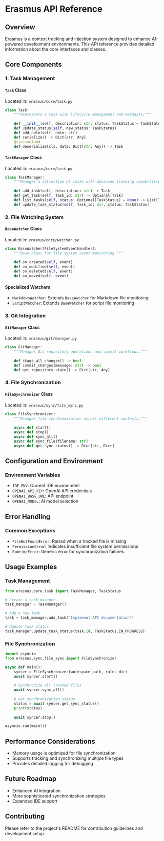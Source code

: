 # Erasmus API Reference

## Overview

Erasmus is a context tracking and injection system designed to enhance AI-powered development environments. This API reference provides detailed information about the core interfaces and classes.

## Core Components

### 1. Task Management

#### `Task` Class
Located in: `erasmus/core/task.py`

```python
class Task:
    """Represents a task with lifecycle management and metadata."""
    
    def __init__(self, description: str, status: TaskStatus = TaskStatus.PENDING)
    def update_status(self, new_status: TaskStatus)
    def add_note(self, note: str)
    def serialize() -> Dict[str, Any]
    @classmethod
    def deserialize(cls, data: Dict[str, Any]) -> Task
```

#### `TaskManager` Class
Located in: `erasmus/core/task.py`

```python
class TaskManager:
    """Manages a collection of tasks with advanced tracking capabilities."""
    
    def add_task(self, description: str) -> Task
    def get_task(self, task_id: str) -> Optional[Task]
    def list_tasks(self, status: Optional[TaskStatus] = None) -> List[Task]
    def update_task_status(self, task_id: str, status: TaskStatus)
```

### 2. File Watching System

#### `BaseWatcher` Class
Located in: `erasmus/core/watcher.py`

```python
class BaseWatcher(FileSystemEventHandler):
    """Base class for file system event monitoring."""
    
    def on_created(self, event)
    def on_modified(self, event)
    def on_deleted(self, event)
    def on_moved(self, event)
```

#### Specialized Watchers
- `MarkdownWatcher`: Extends `BaseWatcher` for Markdown file monitoring
- `ScriptWatcher`: Extends `BaseWatcher` for script file monitoring

### 3. Git Integration

#### `GitManager` Class
Located in: `erasmus/git/manager.py`

```python
class GitManager:
    """Manages Git repository operations and commit workflows."""
    
    def stage_all_changes() -> bool
    def commit_changes(message: str) -> bool
    def get_repository_state() -> Dict[str, Any]
```

### 4. File Synchronization

#### `FileSynchronizer` Class
Located in: `erasmus/sync/file_sync.py`

```python
class FileSynchronizer:
    """Manages file synchronization across different contexts."""
    
    async def start()
    async def stop()
    async def sync_all()
    async def sync_file(filename: str)
    async def get_sync_status() -> Dict[str, Dict]
```

## Configuration and Environment

### Environment Variables

- `IDE_ENV`: Current IDE environment
- `OPENAI_API_KEY`: OpenAI API credentials
- `OPENAI_BASE_URL`: API endpoint
- `OPENAI_MODEL`: AI model selection

## Error Handling

### Common Exceptions

- `FileNotFoundError`: Raised when a tracked file is missing
- `PermissionError`: Indicates insufficient file system permissions
- `RuntimeError`: Generic error for synchronization failures

## Usage Examples

### Task Management

```python
from erasmus.core.task import TaskManager, TaskStatus

# Create a task manager
task_manager = TaskManager()

# Add a new task
task = task_manager.add_task("Implement API documentation")

# Update task status
task_manager.update_task_status(task.id, TaskStatus.IN_PROGRESS)
```

### File Synchronization

```python
import asyncio
from erasmus.sync.file_sync import FileSynchronizer

async def main():
    syncer = FileSynchronizer(workspace_path, rules_dir)
    await syncer.start()
    
    # Synchronize all tracked files
    await syncer.sync_all()
    
    # Get synchronization status
    status = await syncer.get_sync_status()
    print(status)
    
    await syncer.stop()

asyncio.run(main())
```

## Performance Considerations

- Memory usage is optimized for file synchronization
- Supports tracking and synchronizing multiple file types
- Provides detailed logging for debugging

## Future Roadmap

- Enhanced AI integration
- More sophisticated synchronization strategies
- Expanded IDE support

## Contributing

Please refer to the project's README for contribution guidelines and development setup.
